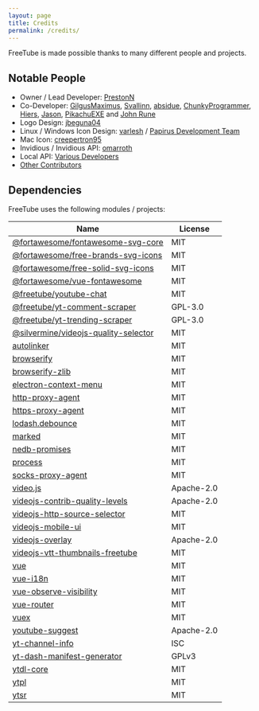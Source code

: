 ```yaml
---
layout: page
title: Credits
permalink: /credits/
---
```


FreeTube is made possible thanks to many different people and projects.

## Notable People

- Owner / Lead Developer: [PrestonN](https://github.com/PrestonN)
- Co-Developer: [GilgusMaximus](https://github.com/GilgusMaximus), [Svallinn](https://github.com/Svallinn), [absidue](https://github.com/absidue), [ChunkyProgrammer](https://github.com/ChunkyProgrammer), [Hiers](https://github.com/Hiers), [Jason](https://github.com/jasonhenriquez), [PikachuEXE](https://github.com/PikachuEXE) and [John Rune](https://github.com/efb4f5ff-1298-471a-8973-3d47447115dc)
- Logo Design: [jbeguna04](https://github.com/jbeguna04)
- Linux / Windows Icon Design: [varlesh](https://github.com/varlesh) / [Papirus Development Team](https://github.com/PapirusDevelopmentTeam/papirus-icon-theme)
- Mac Icon: [creepertron95](https://github.com/creepertron95)
- Invidious / Invidious API: [omarroth](https://github.com/omarroth)
- Local API: [Various Developers](/usage/local-api)
- [Other Contributors](https://github.com/FreeTubeApp/FreeTube/graphs/contributors)

## Dependencies

FreeTube uses the following modules / projects:

| Name                                                                                           | License    |
| ---------------------------------------------------------------------------------------------- | ---------- |
| [@fortawesome/fontawesome-svg-core](https://github.com/FortAwesome/Font-Awesome)               | MIT        |
| [@fortawesome/free-brands-svg-icons](https://github.com/FortAwesome/Font-Awesome)              | MIT        |
| [@fortawesome/free-solid-svg-icons](https://github.com/FortAwesome/Font-Awesome)               | MIT        |
| [@fortawesome/vue-fontawesome](https://github.com/FortAwesome/vue-fontawesome)                 | MIT        |
| [@freetube/youtube-chat](https://github.com/FreeTubeApp/youtube-chat)                          | MIT        |
| [@freetube/yt-comment-scraper](https://github.com/FreeTubeApp/yt-comment-scraper)              | GPL-3.0    |
| [@freetube/yt-trending-scraper](https://github.com/FreeTubeApp/yt-trending-scraper)            | GPL-3.0    |
| [@silvermine/videojs-quality-selector](https://github.com/silvermine/videojs-quality-selector) | MIT        |
| [autolinker](https://github.com/gregjacobs/Autolinker.js)                                      | MIT        |
| [browserify](https://github.com/browserify/browserify)                                         | MIT        |
| [browserify-zlib](https://github.com/browserify/browserify-zlib)                               | MIT        |
| [electron-context-menu](https://github.com/sindresorhus/electron-context-menu)                 | MIT        |
| [http-proxy-agent](https://github.com/TooTallNate/node-http-proxy-agent)                       | MIT        |
| [https-proxy-agent](https://github.com/TooTallNate/node-https-proxy-agent)                     | MIT        |
| [lodash.debounce](https://github.com/lodash/lodash)                                            | MIT        |
| [marked](https://github.com/markedjs/marked)                                                   | MIT        |
| [nedb-promises](https://github.com/bajankristof/nedb-promises)                                 | MIT        |
| [process](https://github.com/defunctzombie/node-process)                                       | MIT        |
| [socks-proxy-agent](https://github.com/TooTallNate/node-socks-proxy-agent)                     | MIT        |
| [video.js](https://github.com/videojs/video.js)                                                | Apache-2.0 |
| [videojs-contrib-quality-levels](https://github.com/videojs/videojs-contrib-quality-levels)    | Apache-2.0 |
| [videojs-http-source-selector](https://github.com/jfujita/videojs-http-source-selector)        | MIT        |
| [videojs-mobile-ui](https://github.com/mister-ben/videojs-mobile-ui)                           | MIT        |
| [videojs-overlay](https://github.com/brightcove/videojs-overlay)                               | Apache-2.0 |
| [videojs-vtt-thumbnails-freetube](https://github.com/FreeTubeApp/videojs-vtt-thumbnails)       | MIT        |
| [vue](https://github.com/vuejs/vue)                                                            | MIT        |
| [vue-i18n](https://github.com/kazupon/vue-i18n)                                                | MIT        |
| [vue-observe-visibility](https://github.com/Akryum/vue-observe-visibility)                     | MIT        |
| [vue-router](https://github.com/vuejs/vue-router)                                              | MIT        |
| [vuex](https://github.com/vuejs/vuex)                                                          | MIT        |
| [youtube-suggest](https://github.com/goto-bus-stop/youtube-suggest)                            | Apache-2.0 |
| [yt-channel-info](https://github.com/FreeTubeApp/yt-channel-info)                              | ISC        |
| [yt-dash-manifest-generator](https://github.com/FreeTubeApp/yt-dash-manifest-generator)        | GPLv3      |
| [ytdl-core](https://github.com/fent/node-ytdl-core)                                            | MIT        |
| [ytpl](https://github.com/TimeForANinja/node-ytpl)                                             | MIT        |
| [ytsr](https://github.com/TimeForANinja/node-ytsr)                                             | MIT        |
